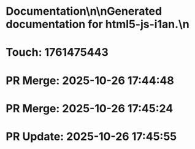 # Documentation\n\nGenerated documentation for html5-js-i1an.\n

# Touch: 1761475443

# PR Merge: 2025-10-26 17:44:48

# PR Merge: 2025-10-26 17:45:24

# PR Update: 2025-10-26 17:45:55
